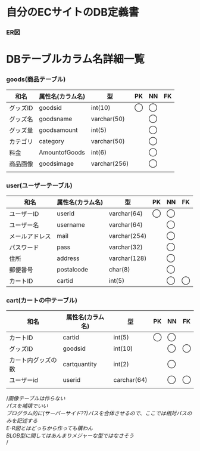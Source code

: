 # 自分のECサイトのDB定義書
### ER図

# DBテーブルカラム名詳細一覧

### goods(商品テーブル)
|和名|属性名(カラム名)|型|PK|NN|FK|
|---|---|---|---|---|---|
|グッズID|goodsid|int(10)|◯|◯||
|グッズ名|goodsname|varchar(50)||◯||
|グッズ量|goodsamount|int(5)||◯||
|カテゴリ|category|varchar(50)||◯||
|料金|AmountofGoods|int(6)||◯||
|商品画像|goodsimage|varchar(256)||◯||/*相対パスを記述する*/
|||||||

### user(ユーザーテーブル)
|和名|属性名(カラム名)|型|PK|NN|FK|
|---|---|---|---|---|---|
|ユーザーID|userid|varchar(64)|◯|◯||
|ユーザー名|username|varchar(64)||◯||
|メールアドレス|mail|varchar(254)||◯||/*RFC5321 4.5.3で規定されている。*/
|パスワード|pass|varchar(32)||◯||
|住所|address|varchar(128)||◯||
|郵便番号|postalcode|char(8)||◯||
|カートID|cartid|int(5)||◯|◯|


### cart(カートの中テーブル)
|和名|属性名(カラム名)|型|PK|NN|FK|
|---|---|---|---|---|---|
|カートID|cartid|int(5)|◯|◯||
|グッズID|goodsid|int(10)||◯|◯|
|カート内グッズの数|cartquantity|int(2)||◯||
|ユーザーid|userid|carchar(64)||◯|◯|
|||||||


/*画像テーブルは作らない<br>
パスを補填でいい<br>
プログラム的に(サーバーサイド??)パスを合体させるので、ここでは相対パスのみを記述する<br>
E-R図とはどっちから作っても構わん<br>
BLOB型に関してはあんまりメジャーな型ではなさそう<br>*/
